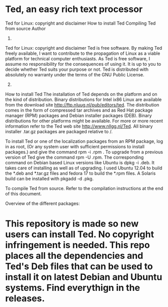 # Ted, an easy rich text processor
 
Ted for Linux: copyright and disclaimer
How to install Ted
Compiling Ted from source
Author
 
 
1)
Ted for Linux: copyright and disclaimer
Ted is free software. By making Ted freely available, I want to contribute to the propagation of Linux as a viable platform for technical computer enthusiasts. As Ted is free software, I assume no responsibility for the consequences of using it. It is up to you to decide whether Ted suits your purpose or not. Ted is distributed with absolutely no warranty under the terms of the GNU Public License.
 
2)
How to install Ted
The installation of Ted depends on the platform and on the kind of distribution. Binary distributions for Intel ix86 Linux are available from the download site http://ftp.nluug.nl/pub/editors/ted. The distribution comes in the form of compressed tar archives and as Red Hat package manager (RPM) packages and Debian installer packages (DEB). Binary distributions for other platforms might be available. For more or more recent information refer to the Ted web site http://www.nllgg.nl/Ted. All binary installer .tar.gz packages are packaged relative to /.
 
To install Ted or one of the localization packages from an RPM package, log in as root, (Or any system user with sufficient permissions to install packages.) and give the command rpm -i <package-details>.rpm . To upgrade from a previous version of Ted give the command rpm -U <package-details>.rpm. The corresponding command on Debian based Linux versions like Ubuntu is dpkg -i <package-details>.deb. It takes care of installing as well as of upgrading. I used Ubuntu 12.04 to build the *.deb and *.tar.gz files and fedora 17 to build the *.rpm files. A Solaris build can be installed with pkgadd -d <package-details>.pkg.
 
To compile Ted from source. Refer to the compilation instructions at the end of this document.
 
Overview of the different packages:

# This repository is made so new users can install Ted. No copyright infringement is needed. This repo places all the dependencies and Ted's Deb files that can be used to install it on latest Debian and Ubuntu systems. Find everythign in the releases.
